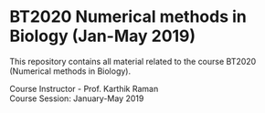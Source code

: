 # BT2020 Numerical methods in Biology (Jan-May 2019)

This repository contains all material related to the course BT2020 (Numerical methods in Biology).  
  
Course Instructor - Prof. Karthik Raman  
Course Session: January-May 2019  
